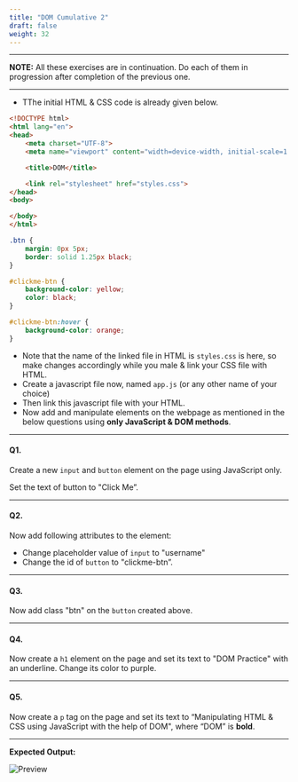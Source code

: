 ```yaml
---
title: "DOM Cumulative 2"
draft: false
weight: 32
---
```


---

**NOTE:** All these exercises are in continuation. Do each of them in progression after completion of the previous one. 

---

- TThe initial HTML & CSS code is already given below.

```html
<!DOCTYPE html>
<html lang="en">
<head>
    <meta charset="UTF-8">
    <meta name="viewport" content="width=device-width, initial-scale=1.0">

    <title>DOM</title>

    <link rel="stylesheet" href="styles.css">
</head>
<body>

</body>
</html>
```

```css
.btn {
    margin: 0px 5px;
    border: solid 1.25px black;
}

#clickme-btn {
    background-color: yellow;
    color: black;
}

#clickme-btn:hover {
    background-color: orange;
}
```

- Note that the name of the linked file in HTML is `styles.css` is here, so make changes accordingly while you male & link your CSS file with HTML.
- Create a javascript file now, named `app.js` (or any other name of your choice)
- Then link this javascript file with your HTML.
- Now add and manipulate elements on the webpage as mentioned in the below questions using **only JavaScript & DOM methods**.

---

#### Q1.

Create a new `input` and `button` element on the page using JavaScript only. 

Set the text of button to "Click Me”.

---

#### Q2.

Now add following attributes to the element:
- Change placeholder value of `input` to "username"
- Change the id of `button` to "clickme-btn”.

---

#### Q3.

Now add class "btn" on the `button` created above.

---

#### Q4.

Now create a `h1` element on the page and set its text to "DOM Practice" with an underline.
Change its color to purple.

---

#### Q5.

Now create a `p` tag on the page and set its text to “Manipulating HTML & CSS using JavaScript with the help of DOM", where “DOM” is **bold**.

---

**Expected Output:**

![Preview](../../../../images/exercises/dom-final2/preview.png)